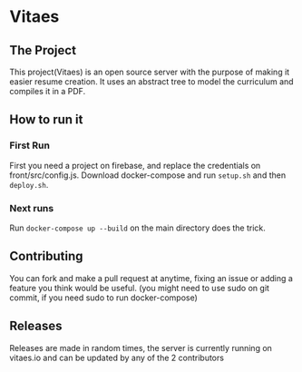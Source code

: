 # Vitaes
## The Project
This project(Vitaes) is an open source server with the purpose of making it easier resume creation.
It uses an abstract tree to model the curriculum and compiles it in a PDF.
## How to run it
### First Run
First you need a project on firebase, and replace the credentials on front/src/config.js.
Download docker-compose and run `setup.sh` and then `deploy.sh`.
### Next runs
Run `docker-compose up --build` on the main directory does the trick.
## Contributing
You can fork and make a pull request at anytime, fixing an issue or adding a feature you think would be useful.
(you might need to use sudo on git commit, if you need sudo to run docker-compose)
## Releases
Releases are made in random times, the server is currently running on vitaes.io and can be updated by any of the 2 contributors 
